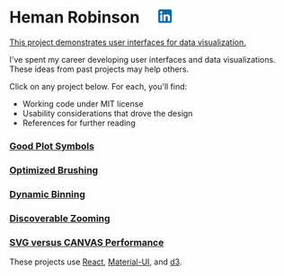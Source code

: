 # Heman Robinson&nbsp;&nbsp;&nbsp;&nbsp;&nbsp;[<img src=src/linkedin.svg title="Contact me on LinkedIn" alt="Contact me on LinkedIn" width=24>](https://www.linkedin.com/in/heman-robinson-953a1223/)

[This project demonstrates user interfaces for data visualization.](https://hemanrobinson.github.io/)

I've spent my career developing user interfaces and data visualizations. These ideas from past projects may help others.

Click on any project below.  For each, you'll find:
* Working code under MIT license
* Usability considerations that drove the design
* References for further reading

### [Good Plot Symbols](https://hemanrobinson.github.io/good-plot-symbols/)
### [Optimized Brushing](https://hemanrobinson.github.io/fast-brushing/)
### [Dynamic Binning](https://hemanrobinson.github.io/bin/)
### [Discoverable Zooming](https://hemanrobinson.github.io/zoom/)
### [SVG versus CANVAS Performance](https://hemanrobinson.github.io/svg-canvas-performance/)

These projects use [React](https://react.dev), [Material-UI](https://github.com/mui-org/material-ui), and [d3](https://github.com/d3/d3).
